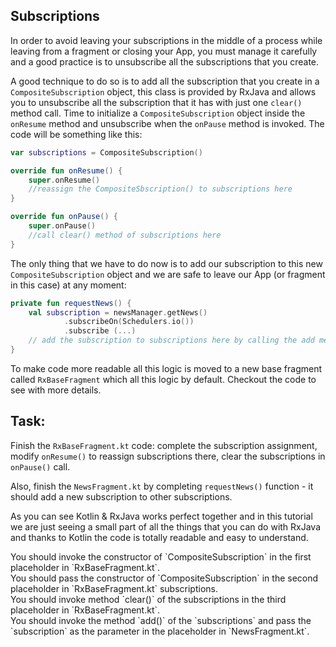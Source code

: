 Subscriptions
-------------

In order to avoid leaving your subscriptions in the middle of a process while leaving from a fragment or closing your App, you must manage it carefully and a good practice is to unsubscribe all the subscriptions that you create.

A good technique to do so is to add all the subscription that you create in a `CompositeSubscription` object, this class is provided by RxJava and allows you to unsubscribe all the subscription that it has with just one `clear()` method call. Time to initialize a `CompositeSubscription` object inside the `onResume` method and unsubscribe when the `onPause` method is invoked. The code will be something like this:


```kotlin
var subscriptions = CompositeSubscription()

override fun onResume() {
    super.onResume()
    //reassign the CompositeSbscription() to subscriptions here
}

override fun onPause() {
    super.onPause()
    //call clear() method of subscriptions here
}
```      
The only thing that we have to do now is to add our subscription to this new `CompositeSubscription` object and we are safe to leave our App (or fragment in this case) at any moment:


```kotlin
private fun requestNews() {
    val subscription = newsManager.getNews()
            .subscribeOn(Schedulers.io())
            .subscribe (...)
    // add the subscription to subscriptions here by calling the add method for them with our subscription as an argument.
}
```      
To make code more readable all this logic is moved to a new base fragment called `RxBaseFragment` which all this logic by default. Checkout the code to see with more details.

Task:
-----

Finish the `RxBaseFragment.kt` code: complete the subscription assignment, modify `onResume()` to reassign subscriptions there, clear the subscriptions in `onPause()` call.

Also, finish the `NewsFragment.kt` by completing `requestNews()` function - it should add a new subscription to other subscriptions.

As you can see Kotlin & RxJava works perfect together and in this tutorial we are just seeing a small part of all the things that you can do with RxJava and thanks to Kotlin the code is totally readable and easy to understand.

  
<div class='hint'>You should invoke the constructor of `CompositeSubscription` in the first placeholder in `RxBaseFragment.kt`.</div>
<div class='hint'>You should pass the constructor of `CompositeSubscription` in the second placeholder in `RxBaseFragment.kt` subscriptions.</div>
<div class='hint'>You should invoke method `clear()` of the subscriptions in the third placeholder in `RxBaseFragment.kt`.</div>
<div class='hint'>You should invoke the method `add()` of the `subscriptions` and pass the `subscription` as the parameter in the placeholder in `NewsFragment.kt`. </div>
